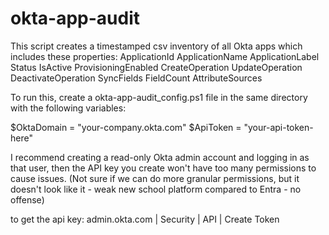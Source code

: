# okta-app-audit

This script creates a timestamped csv inventory of all Okta apps which includes these properties:
ApplicationId	ApplicationName	ApplicationLabel	Status	IsActive	ProvisioningEnabled	CreateOperation	UpdateOperation	DeactivateOperation	SyncFields	FieldCount	AttributeSources

To run this, create a okta-app-audit_config.ps1 file in the same directory with the following variables:

$OktaDomain = "your-company.okta.com"
$ApiToken = "your-api-token-here"


I recommend creating a read-only Okta admin account and logging in as that user, then the API key you create won't have too many permissions to cause issues.  (Not sure if we can do more granular permissions, but it doesn't look like it - weak new school platform compared to Entra - no offense)

to get the api key: admin.okta.com | Security | API | Create Token
